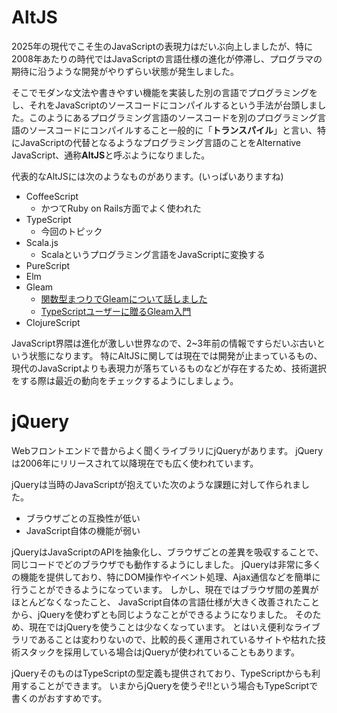 # AltJS

2025年の現代でこそ生のJavaScriptの表現力はだいぶ向上しましたが、特に2008年あたりの時代ではJavaScriptの言語仕様の進化が停滞し、プログラマの期待に沿うような開発がやりずらい状態が発生しました。

そこでモダンな文法や書きやすい機能を実装した別の言語でプログラミングをし、それをJavaScriptのソースコードにコンパイルするという手法が台頭しました。このようにあるプログラミング言語のソースコードを別のプログラミング言語のソースコードにコンパイルすること一般的に「**トランスパイル**」と言い、特にJavaScriptの代替となるようなプログラミング言語のことをAlternative JavaScript、通称**AltJS**と呼ぶようになりました。

代表的なAltJSには次のようなものがあります。(いっぱいありますね)

- CoffeeScript
  - かつてRuby on Rails方面でよく使われた
- TypeScript
  - 今回のトピック
- Scala.js
  - Scalaというプログラミング言語をJavaScriptに変換する
- PureScript
- Elm
- Gleam
  - [関数型まつりでGleamについて話しました](https://zenn.dev/comamoca/articles/2025-06-17-i-was-talk-about-gleam-at-fpmatsuri)
  - [TypeScriptユーザーに贈るGleam入門](https://zenn.dev/comamoca/articles/gleam-tour-for-typescript-user)
- ClojureScript


JavaScript界隈は進化が激しい世界なので、2~3年前の情報ですらだいぶ古いという状態になります。
特にAltJSに関しては現在では開発が止まっているもの、現代のJavaScriptよりも表現力が落ちているものなどが存在するため、技術選択をする際は最近の動向をチェックするようにしましょう。

# jQuery

Webフロントエンドで昔からよく聞くライブラリにjQueryがあります。
jQueryは2006年にリリースされて以降現在でも広く使われています。

jQueryは当時のJavaScriptが抱えていた次のような課題に対して作られました。
- ブラウザごとの互換性が低い
- JavaScript自体の機能が弱い

jQueryはJavaScriptのAPIを抽象化し、ブラウザごとの差異を吸収することで、同じコードでどのブラウザでも動作するようにしました。
jQueryは非常に多くの機能を提供しており、特にDOM操作やイベント処理、Ajax通信などを簡単に行うことができるようになっています。
しかし、現在ではブラウザ間の差異がほとんどなくなったこと、 JavaScript自体の言語仕様が大きく改善されたことから、jQueryを使わずとも同じようなことができるようになりました。
そのため、現在ではjQueryを使うことは少なくなっています。
とはいえ便利なライブラリであることは変わりないので、比較的長く運用されているサイトや枯れた技術スタックを採用している場合はjQueryが使われていることもあります。

jQueryそのものはTypeScriptの型定義も提供されており、TypeScriptからも利用することができます。
いまからjQueryを使うぞ!!という場合もTypeScriptで書くのがおすすめです。

